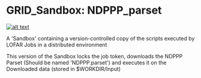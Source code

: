 # GRID_Sandbox: NDPPP_parset
[![alt text](http://apmechev.com/img/git_repos/GRID_Sandbox_clones.svg "github clones")](https://github.com/apmechev/github_clones_badge)

A 'Sandbox' containing a version-controlled copy of the scripts executed by LOFAR Jobs in a distributed environment

This version of the Sandbox locks the job token, downloads the NDPPP Parset (Should be named 'NDPPP.parset') and executes it on the Downloaded data (stored in $WORKDIR/Input)














